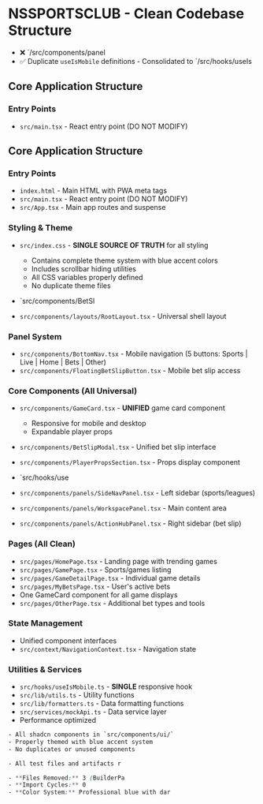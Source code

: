 # NSSPORTSCLUB - Clean Codebase Structure

- ❌ `/src/components/panel
- ✅ Duplicate `useIsMobile` definitions - Consolidated to `/src/hooks/useIs
## Core Application Structure
### Entry Points
- `src/main.tsx` - React entry point (DO NOT MODIFY)

## Core Application Structure

### Entry Points
- `index.html` - Main HTML with PWA meta tags
- `src/main.tsx` - React entry point (DO NOT MODIFY)
- `src/App.tsx` - Main app routes and suspense

### Styling & Theme
- `src/index.css` - **SINGLE SOURCE OF TRUTH** for all styling
  - Contains complete theme system with blue accent colors
  - Includes scrollbar hiding utilities
  - All CSS variables properly defined
  - No duplicate theme files

- `src/components/BetSl
- `src/components/layouts/RootLayout.tsx` - Universal shell layout
### Panel System
- `src/components/BottomNav.tsx` - Mobile navigation (5 buttons: Sports | Live | Home | Bets | Other)
- `src/components/FloatingBetSlipButton.tsx` - Mobile bet slip access

### Core Components (All Universal)
- `src/components/GameCard.tsx` - **UNIFIED** game card component
  - Responsive for mobile and desktop
  - Expandable player props

- `src/components/BetSlipModal.tsx` - Unified bet slip interface
- `src/components/PlayerPropsSection.tsx` - Props display component

- `src/hooks/use
- `src/components/panels/SideNavPanel.tsx` - Left sidebar (sports/leagues)
- `src/components/panels/WorkspacePanel.tsx` - Main content area
- `src/components/panels/ActionHubPanel.tsx` - Right sidebar (bet slip)

### Pages (All Clean)
- `src/pages/HomePage.tsx` - Landing page with trending games
- `src/pages/GamePage.tsx` - Sports/games listing
- `src/pages/GameDetailPage.tsx` - Individual game details
- `src/pages/MyBetsPage.tsx` - User's active bets
- One GameCard component for all game displays
- `src/pages/OtherPage.tsx` - Additional bet types and tools

### State Management
- Unified component interfaces
- `src/context/NavigationContext.tsx` - Navigation state

### Utilities & Services
- `src/hooks/useIsMobile.ts` - **SINGLE** responsive hook
- `src/lib/utils.ts` - Utility functions
- `src/lib/formatters.ts` - Data formatting functions
- `src/services/mockApi.ts` - Data service layer
- Performance optimized

```css
- All shadcn components in `src/components/ui/`
- Properly themed with blue accent system
- No duplicates or unused components

- All test files and artifacts r

- **Files Removed:** 3 (BuilderPa
- **Import Cycles:** 0
- **Color System:** Professional blue with dar








































































